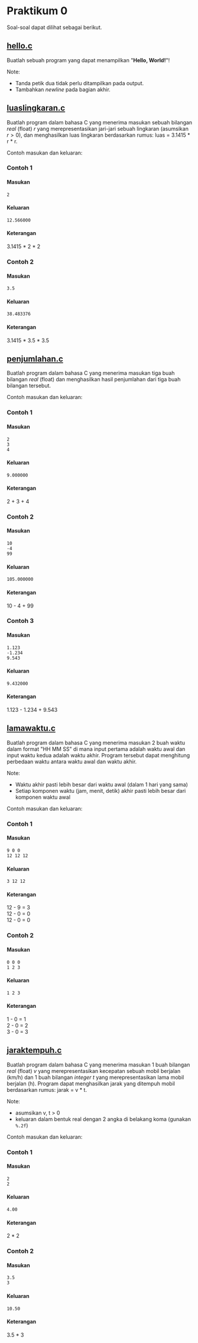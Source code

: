 # Praktikum 0

Soal-soal dapat dilihat sebagai berikut. 

## [hello.c](hello.c)

Buatlah sebuah program yang dapat menampilkan "**Hello, World!**"!

Note:
* Tanda petik dua tidak perlu ditampilkan pada output.
* Tambahkan _newline_ pada bagian akhir.

## [luaslingkaran.c](luaslingkaran.c)

Buatlah program dalam bahasa C yang menerima masukan sebuah bilangan _real_ (float) $r$ yang merepresentasikan jari-jari sebuah lingkaran (asumsikan $r > 0$), dan menghasilkan luas lingkaran berdasarkan rumus: luas = 3.1415 * r * r.

Contoh masukan dan keluaran:

### Contoh 1
#### Masukan
```
2
```
#### Keluaran
```
12.566000
```
#### Keterangan
3.1415 * 2 * 2

### Contoh 2
#### Masukan
```
3.5
```
#### Keluaran
```
38.483376
```
#### Keterangan
3.1415 * 3.5 * 3.5

## [penjumlahan.c](penjumlahan.c)

Buatlah program dalam bahasa C yang menerima masukan tiga buah bilangan _real_ (float) dan menghasilkan hasil penjumlahan dari tiga buah bilangan tersebut.

Contoh masukan dan keluaran:

### Contoh 1
#### Masukan
```
2
3
4
```
#### Keluaran
```
9.000000
```
#### Keterangan
2 + 3 + 4

### Contoh 2
#### Masukan
```
10
-4
99
```
#### Keluaran
```
105.000000
```
#### Keterangan
10 - 4 + 99

### Contoh 3
#### Masukan
```
1.123
-1.234
9.543
```
#### Keluaran
```
9.432000
```
#### Keterangan
1.123 - 1.234 + 9.543

## [lamawaktu.c](lamawaktu.c)

Buatlah program dalam bahasa C yang menerima masukan 2 buah waktu dalam format "HH MM SS" di mana input pertama adalah waktu awal dan input waktu kedua adalah waktu akhir. Program tersebut dapat menghitung perbedaan waktu antara waktu awal dan waktu akhir.

Note: 
* Waktu akhir pasti lebih besar dari waktu awal (dalam 1 hari yang sama)
* Setiap komponen waktu (jam, menit, detik) akhir pasti lebih besar dari komponen waktu awal

Contoh masukan dan keluaran:

### Contoh 1
#### Masukan
```
9 0 0
12 12 12
```
#### Keluaran
```
3 12 12 
```
#### Keterangan
12 - 9 = 3  
12 - 0 = 0  
12 - 0 = 0  

### Contoh 2
#### Masukan
```
0 0 0
1 2 3
```
#### Keluaran
```
1 2 3
```
#### Keterangan
1 - 0 = 1  
2 - 0 = 2  
3 - 0 = 3  

## [jaraktempuh.c](jaraktempuh.c)

Buatlah program dalam bahasa C yang menerima masukan 1 buah bilangan _real_ (float) $v$ yang merepresentasikan kecepatan sebuah mobil berjalan (km/h) dan 1 buah bilangan _integer_ $t$ yang merepresentasikan lama mobil berjalan (h). Program dapat menghasilkan jarak yang ditempuh mobil berdasarkan rumus: jarak = v * t.

Note:
* asumsikan v, t > 0
* keluaran dalam bentuk real dengan 2 angka di belakang koma (gunakan `%.2f`)

Contoh masukan dan keluaran:

### Contoh 1
#### Masukan
```
2
2
```
#### Keluaran
```
4.00
```
#### Keterangan
2 * 2

### Contoh 2
#### Masukan
```
3.5
3
```
#### Keluaran
```
10.50
```
#### Keterangan
3.5 * 3
